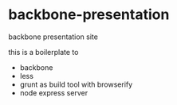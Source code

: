 # backbone-presentation
backbone presentation site

this is a boilerplate to
- backbone
- less
- grunt as build tool with browserify
- node express server
